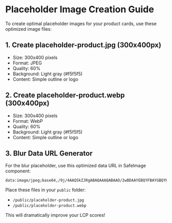# Placeholder Image Creation Guide

To create optimal placeholder images for your product cards, use these optimized image files:

## 1. Create placeholder-product.jpg (300x400px)
- Size: 300x400 pixels
- Format: JPEG
- Quality: 60%
- Background: Light gray (#f5f5f5)
- Content: Simple outline or logo

## 2. Create placeholder-product.webp (300x400px)  
- Size: 300x400 pixels
- Format: WebP
- Quality: 60%
- Background: Light gray (#f5f5f5)
- Content: Simple outline or logo

## 3. Blur Data URL Generator
For the blur placeholder, use this optimized data URL in SafeImage component:

```
data:image/jpeg;base64,/9j/4AAQSkZJRgABAQAAAQABAAD/2wBDAAYEBQYFBAYGBQYHBwYIChAKCgkJChQODwwQFxQYGBcUFhYaHSUfGhsjHBYWICwgIyYnKSopGR8tMC0oMCUoKSj/2wBDAQcHBwoIChMKChMoGhYaKCgoKCgoKCgoKCgoKCgoKCgoKCgoKCgoKCgoKCgoKCgoKCgoKCgoKCgoKCgoKCgoKCj/wAARCAAIAAoDASIAAhEBAxEB/8QAFQABAQAAAAAAAAAAAAAAAAAAAAv/xAAhEAACAQMDBQAAAAAAAAAAAAABAgMABAUGIWGRkbHw/8QAFQEBAQAAAAAAAAAAAAAAAAAAAAX/xAAhEQACAQIHAQAAAAAAAAAAAAABAgADBAUREiExQVFhkf/aAAwDAQACEQMRAD8A0XGMATzntEeiTz/Y/9k=
```

Place these files in your `public` folder:
- `/public/placeholder-product.jpg`
- `/public/placeholder-product.webp`

This will dramatically improve your LCP scores!
